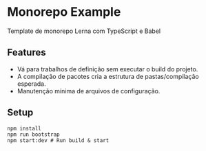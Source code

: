 # Monorepo Example

Template de monorepo Lerna com TypeScript e Babel

## Features


- Vá para trabalhos de definição sem executar o build do projeto.
- A compilação de pacotes cria a estrutura de pastas/compilação esperada.
- Manutenção mínima de arquivos de configuração.


## Setup

```shell
npm install
npm run bootstrap
npm start:dev # Run build & start
```
